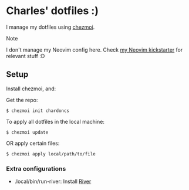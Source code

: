 # Charles' dotfiles :)

I manage my dotfiles using [chezmoi](https://github.com/twpayne/chezmoi).

> [!NOTE]
>
> I don't manage my Neovim config here. Check [my Neovim kickstarter](https://github.com/chardoncs/cd-kickstart.nvim) for relevant stuff :D

## Setup

Install chezmoi, and:

Get the repo:

```
$ chezmoi init chardoncs
```

To apply all dotfiles in the local machine:

```
$ chezmoi update
```

OR apply certain files:

```
$ chezmoi apply local/path/to/file
```

### Extra configurations

- .local/bin/run-river: Install [River](https://codeberg.org/river/river)
